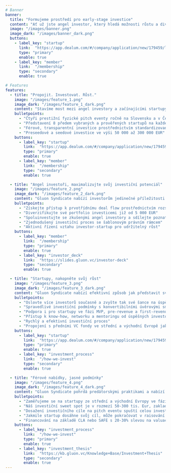 ```yaml
---
# Banner
banner:
  title: "Formujeme prostředí pro early-stage investice"
  content: "Ať už jste angel investor, který hledá možnosti růstu a diverzifikace svého portfolia, nebo startup hledající férové early-stage financování, Gluon Syndicate je tu pro vás. Připojte se k nám a staňte se součástí komunity, která formuje budoucnost angel investování v CEE!"
  image: "/images/banner.png"
  image_dark: "/images/banner_dark.png"
  buttons:
    - label_key: "startup"
      link:  "https://app.dealum.com/#/company/application/new/179459/lv87nnpydpvdwsus5oppwf09y4852o15"
      type: "primary"
      enable: true
    - label_key: "member"
      link:  "/membership"
      type: "secondary"
      enable: true

# Features
features:
  - title: "Propojit. Investovat. Růst."
    image: "/images/feature_1.png"
    image_dark: "/images/feature_1_dark.png"
    content: "Stavíme most mezi angel investory a začínajícími startupy a podporujeme inovace a růst v regionu střední a východní Evropy."
    bulletpoints:
      - "Čtyři prestižní fyzické pitch eventy ročně na Slovensku a v Česku"
      - "Představení 8 předem vybraných a prověřených startupů na každém eventu"
      - "Férové, transparentní investice prostřednictvím standardizovaného právního rámce"
      - "Preseedové a seedové investice ve výši 50 000 až 300 000 EUR"
    buttons:
      - label_key: "startup"
        link:  "https://app.dealum.com/#/company/application/new/179459/lv87nnpydpvdwsus5oppwf09y4852o15"
        type: "primary"
        enable: true
      - label_key: "member"
        link:  "/membership"
        type: "secondary"
        enable: true

  - title: "Angel investoři, maximalizujte svůj investiční potenciál"
    image: "/images/feature_2.png"
    image_dark: "/images/feature_2_dark.png"
    content: "Gluon Syndicate nabízí investorům jedinečné příležitosti ke vstupu do nejslibnějších startupů v regionu střední a východní Evropy."
    bulletpoints:
      - "Získejte přístup k prvotřídnímu deal flow prostřednictvím rozsáhlého networku a partnerství"
      - "Diverzifikujte své portfolio investicemi již od 5 000 EUR"
      - "Spoluinvestujte se zkušenými angel investory a sdílejte poznatky a rizika"
      - "Zjednodušený investiční proces se šablonovým právním rámcem"
      - "Aktivní řízení vztahu investor-startup pro udržitelný růst"
    buttons:
      - label_key: "member"
        link:  "/membership"
        type: "primary"
        enable: true
      - label_key: "investor_deck"
        link:  "https://slides.gluon.vc/investor-deck"
        type: "secondary"
        enable: true

  - title: "Startupy, nakopněte svůj růst"
    image: "/images/feature_3.png"
    image_dark: "/images/feature_3_dark.png"
    content: "Gluon Syndicate nabízí efektivní způsob jak představit svůj byznys mnoha prověřeným angel investorům současně a zajišťuje férové a transparentní financování pro začínající startupy."
    bulletpoints:
      - "Oslovte více investorů současně a zvyšte tak své šance na úspěch"
      - "Spravedlivé investiční podmínky s konvertibilními úvěrovými smlouvami"
      - "Podpora i pro startupy ve fázi MVP, pre-revenue a first-revenue"
      - "Přístup k know-how, networku a mentoringu od úspěšných investorů-podnikatelů"
      - "Rychlý a efektivní investiční proces"
      - "Propojení s předními VC fondy ve střední a východní Evropě jako důležitý výchozí bod pro další investiční kola"
    buttons:
      - label_key: "startup"
        link:  "https://app.dealum.com/#/company/application/new/179459/lv87nnpydpvdwsus5oppwf09y4852o15"
        type: "primary"
        enable: true
      - label_key: "investment_process"
        link:  "/how-we-invest"
        type: "secondary"
        enable: true

  - title: "Férové ​​nabídky, jasné podmínky"
    image: "/images/feature_4.png"
    image_dark: "/images/feature_4_dark.png"
    content: "Gluon Syndicate pohrdá predátorskými praktikami a nabízí investice prostřednictvím smluv o konvertibilních půjčkách, které odkládají diskusi o valuaci až do nadcházejícího kvalifikovaného kola."
    bulletpoints:
      - "Zaměřujeme se na startupy ze střední a východní Evropy ve fázi pilotních projektů a prvních tržeb (bez preference konkrétního odvětví)"
      - "Náš investiční sweet spot je v rozmezí 50-300 tis. Eur, zakladatelé si sami stanovují investiční cíle"
      - "Dosažení investičního cíle na pitch eventu spuští celou investici"
      - "Jakmile startup dosáhne svůj cíl, může pokračovat v raisování peněz až na dvojnásobnou částku"
      - "Financování na základě CLA nebo SAFE s 20-30% slevou na valuaci pro následující investiční kolo a valuation cap ve výši 10-násobku investičního cíle"
    buttons:
      - label_key: "investment_process"
        link:  "/how-we-invest"
        type: "primary"
        enable: true
      - label_key: "investment_thesis"
        link:  "https://kb.gluon.vc/Knowledge+Base/Investment+Thesis"
        type: "secondary"
        enable: true
---
```

